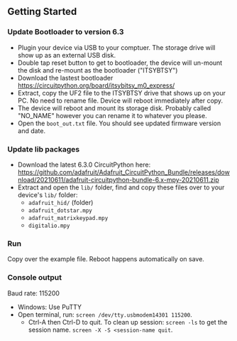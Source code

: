 ## Getting Started

### Update Bootloader to version 6.3
- Plugin your device via USB to your comptuer. The storage drive will show up as an external USB disk.
- Double tap reset button to get to bootloader, the device will un-mount the disk and re-mount as the bootloader ("ITSYBTSY")
- Download the lastest bootloader https://circuitpython.org/board/itsybitsy_m0_express/
- Extract, copy the UF2 file to the ITSYBTSY drive that shows up on your PC. No need to rename file. Device will reboot immediately after copy.
- The device will reboot and mount its storage disk. Probably called "NO_NAME" however you can rename it to whatever you please.
- Open the `boot_out.txt` file. You should see updated firmware version and date.

### Update lib packages
- Download the latest 6.3.0 CircuitPython here: https://github.com/adafruit/Adafruit_CircuitPython_Bundle/releases/download/20210611/adafruit-circuitpython-bundle-6.x-mpy-20210611.zip
- Extract and open the `lib/` folder, find and copy these files over to your device's `lib/` folder:
  - `adafruit_hid/` (folder)
  - `adafruit_dotstar.mpy`
  - `adafruit_matrixkeypad.mpy`
  - `digitalio.mpy`

### Run 

Copy over the example file. Reboot happens automatically on save.

### Console output

Baud rate: 115200

 - Windows: Use PuTTY
 - Open terminal, run: `screen /dev/tty.usbmodem14301 115200`. 
   - Ctrl-A then Ctrl-D to quit. To clean up session: `screen -ls` to get the session name. `screen -X -S <session-name quit`.
